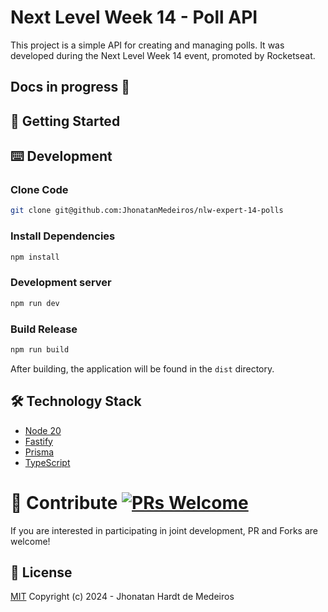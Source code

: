 # Next Level Week 14 - Poll API 

This project is a simple API for creating and managing polls. It was developed during the Next Level Week 14 event, promoted by Rocketseat.

## Docs in progress 🚧


## 🚀 Getting Started

## ⌨️ Development

### Clone Code

```bash
git clone git@github.com:JhonatanMedeiros/nlw-expert-14-polls
```

### Install Dependencies

```bash
npm install
```

### Development server

```bash
npm run dev
```

### Build Release

```bash
npm run build
```

After building, the application will be found in the `dist` directory.

## 🛠 Technology Stack

- [Node 20](https://nodejs.org/)
- [Fastify](https://fastify.io/)
- [Prisma](https://prisma.io/)
- [TypeScript](https://www.typescriptlang.org/)


# 🤝 Contribute [![PRs Welcome](https://img.shields.io/badge/PRs-welcome-brightgreen.svg?style=flat)](http://makeapullrequest.com)

If you are interested in participating in joint development, PR and Forks are welcome!

## 📜 License

[MIT](https://github.com/JhonatanMedeiros/nlw-expert-14-polls/blob/master/LICENSE) Copyright (c) 2024 - Jhonatan Hardt de Medeiros
